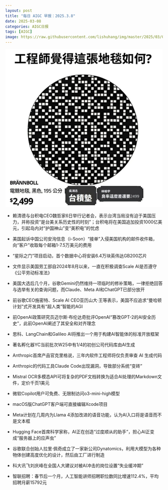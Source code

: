 ```yaml
---
layout: post
title: "每日 AIGC 早报：2025.3.8"
date: 2025-03-08
categories: AIGC日报
tags: [AIGC]
image: https://raw.githubusercontent.com/lishuhang/img/master/2025/03/0308-d.jpg
---
```


![封面图](https://raw.githubusercontent.com/lishuhang/img/master/2025/03/0308-d.jpg)

  - 赖清德与台积电CEO魏哲家6日举行记者会，表示台湾当局没有迫于美国压力，并称投资“是台美关系历史性的时刻”；台积电将在美国追加投资1000亿美元，引起岛内对“护国神山”变“美积电”的忧虑

  - 美国起诉中国公司安洵信息（i-Soon）“接单”入侵美国机构的邮件收件箱，向“客户”收取每个邮箱1-7.5万美元的费用

  - “星际之门”项目启动，首个数据中心将安装6.4万块英伟达GB200芯片

  - 文件显示美国劳工部自2024年8月以来，一直在积极调查Scale AI是否遵守《公平劳动标准法》

  - 美国大选后几个月，谷歌Gemini仍然维持一项临时的修补策略，一律拒绝回答与选举有关的查询问题，而Claude、Meta AI和ChatGPT已部分放开

  - 前谷歌CEO施密特、Scale AI CEO亚历山大·王等表示，美国不应追求“曼哈顿计划”式开发具有“超人类”智能的AGI

  - 前OpenAI政策研究员迈尔斯·布伦达奇批评OpenAI“篡改GPT-2的AI安全历史”，此前OpenAI阐述了其安全和对齐理念

  - 思科、LangChain和Galileo AI将推出一个用于构建AI智能体的标准开放框架

  - 著名孵化器YC当前批次W25中有1/4的初创公司代码库由AI生成

  - Anthropic首席产品官克里格说，三年内软件工程师将仅负责审查 AI 生成代码

  - Anthropic的代码工具Claude Code出现漏洞，导致部分系统“变砖”

  - Mistral OCR多模态API可将复杂的PDF文档转换为适合AI处理的Markdown文件，定价千页1美元

  - 微软Copilot用户可免费、无限制访问o3-mini-high模型

  - macOS版ChatGPT客户端可直接编辑Xcode项目

  - Meta计划在几周内为Llama 4添加改进的语音功能，认为AI入口将是语音而不是文本框

  - Hugging Face首席科学家称，AI正在创造“过度顺从的助手”，担心AI正变成“服务器上的应声虫”

  - 谷歌联合创始人拉里·佩奇成立了一家新公司Dynatomics，利用大模型为各种物体创建高度优化的设计，然后由工厂进行制造

  - 科大讯飞刘庆峰在全国人大建议对被AI冲击的岗位设置“失业缓冲期”

  - 智联招聘：春节后一个月，人工智能讲师招聘职位数同比增速112.4%，平均招聘月薪15792元